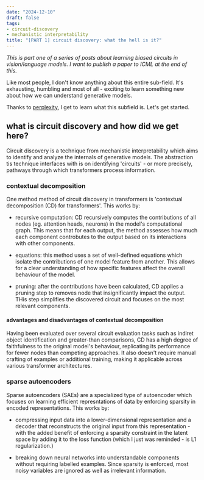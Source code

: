```yaml
---
date: "2024-12-10"
draft: false
tags:
- circuit-discovery
- mechanistic interpretability
title: "[PART 1] circuit discovery: what the hell is it?"
---
```


_This is part one of a series of posts about learning biased circuits in vision/language models. I want to publish a paper to ICML at the end of this._

Like most people, I don't know anything about this entire sub-field. 
It's exhausting, humbling and most of all - exciting to learn something new about how we can understand generative models. 

Thanks to [perplexity](https://www.perplexity.ai/), I get to learn what this subfield is. Let's get started.

## what is circuit discovery and how did we get here?

Circuit discovery is a technique from mechanistic interpretability which aims to identify and analyze the internals of generative models.
The abstraction tis technique interfaces with is on identifying 'circuits' - or more precisely, pathways through which transformers process information.

### contextual decomposition
One method method of circuit discovery in transformers is 'contextual decomposition (CD) for transformers'. This works by:

* recursive computation: CD recursively computes the contributions of all nodes (eg. attention heads, neurons) in the model's computational graph. This means that for each output, the method assesses how much each component controbutes to the output based on its interactions with other components. 

* equations: this method uses a set of well-defined equations which isolate the contributions of one model feature from another. This allows for a clear understanding of how specific features affect the overall behaviour of the model. 

* pruning: after the contributions have been calculated, CD applies a pruning step to removes node that insignificantly impact the output. THis step simplifies the discovered circuit and focuses on the most relevant components. 

#### advantages and disadvantages of contextual decomposition
Having been evaluated over several circuit evaluation tasks such as indiret object identification and greater-than comparisons, CD has a high degree of faithfulness to the original model's behaviour, replicating its performance for fewer nodes than competing approaches. It also doesn't require manual crafting of examples or additional training, making it applicable across various transformer architectures.


### sparse autoencoders
Sparse autoencoders (SAEs) are a specialized type of autoencoder which focuses on learning efficient represntations of data by enforcing sparsity in encoded representations. This works by: 

* compressing input data into a lower-dimensional representation and a decoder that reconstructs the original input from this representation - with the added benefit of enforcing a sparsity constraint in the latent space by adding it to the loss function (which I just was reminded - is L1 regularization.)

* breaking down neural networks into understandable components without requiring labelled examples. Since sparsity is enforced, most noisy variables are ignored as well as irrelevant information. 
